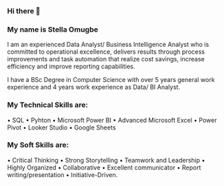### Hi there 👋

### My name is Stella Omugbe

I am an experienced Data Analyst/ Business Intelligence Analyst who is committed to operational excellence, delivers results through process improvements and task automation that realize cost savings, increase efficiency and improve reporting capabilities.

I have a BSc Degree in Computer Science with over 5 years general work experience and 4 years work experience as Data/ BI Analyst.

### My Technical Skills are:
•	SQL
•	Pyhton
•	Microsoft Power BI
•	Advanced Microsoft Excel
•	Power Pivot
•	Looker Studio
•	Google Sheets

### My Soft Skills are:
• Critical Thinking
• Strong Storytelling
• Teamwork and Leadership
• Highly Organized
• Collaborative
• Excellent communicator
• Report writing/presentation
• Initiative-Driven.
